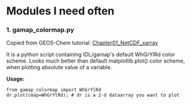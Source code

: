 # Modules I need often

### 1. gamap_colormap.py

Copied from GEOS-Chem tutorial: [Chapter01_NetCDF_xarray](https://github.com/MehliyarSadiq/tutorials/blob/master/GEOSChem-python/Chapter01_NetCDF_xarray.ipynb)

It is a python script containing IDL/gamap's default WhGrYlRd color scheme. Looks much better than default matplotlib.plot() color scheme, when plotting absolute value of a variable.

**Usage:** 

    from gamap_colormap import WhGrYlRd
    dr.plot(cmap=WhGrYlRd); # dr is a 2-d dataarray you want to plot
